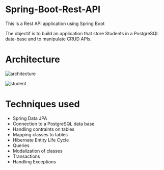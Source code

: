 # Spring-Boot-Rest-API
This is a Rest API application using Spring Boot

The objectif is to build an application that store Students in a PostgreSQL data-base and to manipulate CRUD APIs.

# Architecture
![architecture](https://user-images.githubusercontent.com/43380936/136327171-e55f13da-3a63-478c-ad42-10046e1d25dc.JPG)


![student](https://user-images.githubusercontent.com/43380936/136327286-046d9fa7-6b62-47d2-9672-719755c86050.JPG)



# Techniques used
* Spring Data JPA
* Connection to a PostgreSQL data base
* Handling contraints on tables
* Mapping classes to tables
* Hibernate Entity Life Cycle
* Queries
* Modalization of classes
* Transactions
* Handling Exceptions
